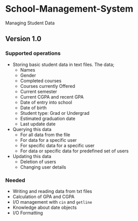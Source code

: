 # School-Management-System
Managing Student Data

## Version 1.0
### Supported operations
- Storing basic student data in text files. The data;
   - Names
   - Gender
   - Completed courses
   - Courses currently Offered
   - Current semester
   - Current CGPA and recent GPA
   - Date of entry into school
   - Date of birth
   - Student type: Grad or Undergrad
   - Estimated graduation date
   - Last update date
- Querying this data
  - For all data from the file
  - For data for a specific user
  - For specific data for a specific user
  - For data or specific data for predefined set of users
- Updating this data
  - Deletion of users
  - Changing user details

### Needed
- Writing and reading data from txt files
- Calculation of GPA and CGPA
- I/O management with `cin` and `getline`
- Knowledge about date objects
- I/O Formatting
